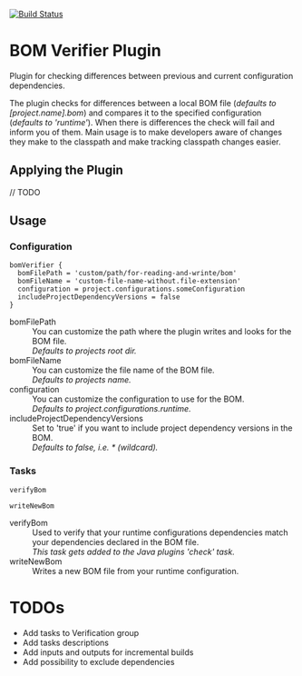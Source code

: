 [![Build Status](https://travis-ci.org/etraveli/bom-verifier.svg?branch=master)](https://travis-ci.org/etraveli/bom-verifier)

# BOM Verifier Plugin
Plugin for checking differences between previous and current configuration dependencies.

The plugin checks for differences between a local BOM file (_defaults to [project.name].bom_) and compares it to
the specified configuration (_defaults to 'runtime'_). When there is differences the check will fail and inform you of
them. Main usage is to make developers aware of changes they make to the classpath and make tracking classpath changes
easier.

## Applying the Plugin
 // TODO
 
## Usage
### Configuration
```
bomVerifier {
  bomFilePath = 'custom/path/for-reading-and-wrinte/bom'
  bomFileName = 'custom-file-name-without.file-extension'
  configuration = project.configurations.someConfiguration
  includeProjectDependencyVersions = false
}
```
<dl>
<dt>bomFilePath</dt>
    <dd>You can customize the path where the plugin writes and looks for the BOM file. <br />
        <em>Defaults to projects root dir.</em>
    </dd>
<dt>bomFileName</dt>
    <dd>You can customize the file name of the BOM file. <br /> 
        <em>Defaults to projects name.</em>
    </dd>
<dt>configuration</dt>
    <dd>You can customize the configuration to use for the BOM. <br /> 
        <em>Defaults to project.configurations.runtime.</em>
    </dd>
<dt>includeProjectDependencyVersions</dt>
    <dd>Set to 'true' if you want to include project dependency versions in the BOM. <br />
        <em>Defaults to false, i.e. * (wildcard).</em>
    </dd>
</dl>

### Tasks
`verifyBom`

`writeNewBom`
<dl>
<dt>verifyBom</dt>
    <dd>Used to verify that your runtime configurations dependencies match your dependencies declared in the BOM file. <br />
        <em> This task gets added to the Java plugins 'check' task.</em>
    </dd>
<dt>writeNewBom</dt>
<dd>Writes a new BOM file from your runtime configuration.</dd>
</dl>

# TODOs
* Add tasks to Verification group
* Add tasks descriptions
* Add inputs and outputs for incremental builds
* Add possibility to exclude dependencies